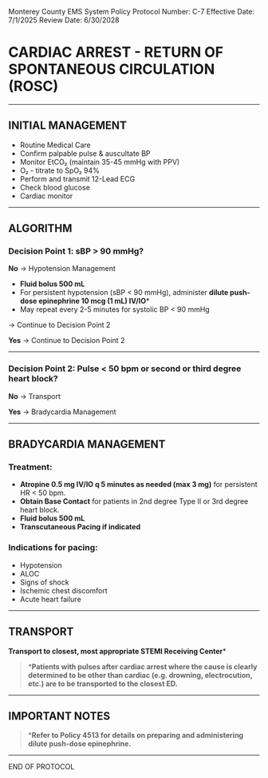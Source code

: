 Monterey County EMS System Policy
Protocol Number: C-7
Effective Date: 7/1/2025
Review Date: 6/30/2028

# CARDIAC ARREST - RETURN OF SPONTANEOUS CIRCULATION (ROSC)

---

## INITIAL MANAGEMENT

- Routine Medical Care
- Confirm palpable pulse & auscultate BP
- Monitor EtCO₂ (maintain 35-45 mmHg with PPV)
- O₂ - titrate to SpO₂ 94%
- Perform and transmit 12-Lead ECG
- Check blood glucose
- Cardiac monitor

---

## ALGORITHM

### Decision Point 1: sBP > 90 mmHg?

**No** → Hypotension Management
- **Fluid bolus 500 mL**
- For persistent hypotension (sBP < 90 mmHg), administer **dilute push-dose epinephrine 10 mcg (1 mL) IV/IO***
- May repeat every 2-5 minutes for systolic BP < 90 mmHg

→ Continue to Decision Point 2

**Yes** → Continue to Decision Point 2

---

### Decision Point 2: Pulse < 50 bpm or second or third degree heart block?

**No** → Transport

**Yes** → Bradycardia Management

---

## BRADYCARDIA MANAGEMENT

### Treatment:

- **Atropine 0.5 mg IV/IO q 5 minutes as needed (max 3 mg)** for persistent HR < 50 bpm.
- **Obtain Base Contact** for patients in 2nd degree Type II or 3rd degree heart block.
- **Fluid bolus 500 mL**
- **Transcutaneous Pacing if indicated**

### Indications for pacing:

- Hypotension
- ALOC
- Signs of shock
- Ischemic chest discomfort
- Acute heart failure

---

## TRANSPORT

**Transport to closest, most appropriate STEMI Receiving Center***

> ***Patients with pulses after cardiac arrest where the cause is clearly determined to be other than cardiac (e.g. drowning, electrocution, etc.) are to be transported to the closest ED.**

---

## IMPORTANT NOTES

> ***Refer to Policy 4513 for details on preparing and administering dilute push-dose epinephrine.**

---

END OF PROTOCOL

